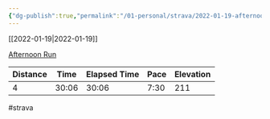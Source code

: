 ```yaml
---
{"dg-publish":true,"permalink":"/01-personal/strava/2022-01-19-afternoon-run/"}
---
```



[[2022-01-19\|2022-01-19]]

[Afternoon Run](https://www.strava.com/activities/6556405280)

| Distance | Time  | Elapsed Time | Pace | Elevation |
| -------- | ----- | ------------ | ---- | --------- |
| 4        | 30:06 | 30:06        | 7:30 | 211       |




#strava
